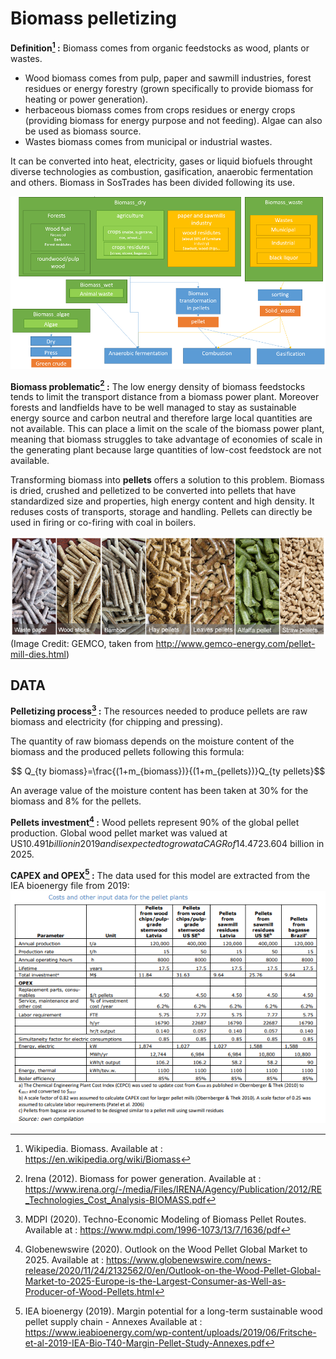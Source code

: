 # Biomass pelletizing

**Definition[^1] :**
Biomass comes from organic feedstocks as wood, plants or wastes.

- Wood biomass comes from pulp, paper and sawmill industries, forest residues or energy forestry (grown specifically to provide biomass for heating or power generation).
- herbaceous biomass comes from crops residues or energy crops (providing biomass for energy purpose and not feeding). Algae can also be used as biomass source.
- Wastes biomass comes from municipal or industrial wastes.

It can be converted into heat, electricity, gases or liquid biofuels throught diverse technologies as combustion, gasification, anaerobic fermentation and others.
Biomass in SosTrades has been divided following its use.

![](biomass.png)

**Biomass problematic[^2] :**
The low energy density of biomass feedstocks tends to limit the transport distance from a biomass power plant. Moreover forests and landfields have to be well managed to stay as sustainable energy source and carbon neutral and therefore large local quantities are not available. This can place a limit on the scale of the biomass power plant, meaning that biomass struggles to take advantage of economies of scale in the generating plant because large quantities of low-cost feedstock are not available.  

Transforming biomass into **pellets** offers a solution to this problem. Biomass is dried, crushed and pelletized to be converted into pellets that have standardized size and properties, high energy content and high density. It reduses costs of transports, storage and handling.
Pellets can directly be used in firing or co-firing with coal in boilers.

![](make-pellets-for-biomass-fuel-and-animal-feed1.jpg)
(Image Credit: GEMCO, taken from http://www.gemco-energy.com/pellet-mill-dies.html)

## DATA

**Pelletizing process[^3] :**
The resources needed to produce pellets are raw biomass and electricity (for chipping and pressing).

The quantity of raw biomass depends on the moisture content of the biomass and the produced pellets following this formula:

$$ Q_{ty biomass}=\frac{(1+m_{biomass})}{(1+m_{pellets})}Q_{ty pellets}$$

An average value of the moisture content has been taken at 30% for the biomass and 8% for the pellets.

**Pellets investment[^4] :**
Wood pellets represent 90% of the global pellet production.
Global wood pellet market was valued at US$10.491 billion in 2019 and is expected to grow at a CAGR of 14.47% over the forecast period to reach a total market size of US$23.604 billion in 2025.

**CAPEX and OPEX[^5] :**
The data used for this model are extracted from the IEA bioenergy file from 2019:
![](capex-opex.png)



[^1]: Wikipedia. Biomass. Available at : https://en.wikipedia.org/wiki/Biomass

[^2]: Irena (2012). Biomass for power generation. Available at : https://www.irena.org/-/media/Files/IRENA/Agency/Publication/2012/RE_Technologies_Cost_Analysis-BIOMASS.pdf

[^3]: MDPI (2020). Techno-Economic Modeling of Biomass Pellet Routes. Available at : https://www.mdpi.com/1996-1073/13/7/1636/pdf

[^4]: Globenewswire (2020). Outlook on the Wood Pellet Global Market to 2025. Available at : https://www.globenewswire.com/news-release/2020/11/24/2132562/0/en/Outlook-on-the-Wood-Pellet-Global-Market-to-2025-Europe-is-the-Largest-Consumer-as-Well-as-Producer-of-Wood-Pellets.html

[^5]:IEA bioenergy (2019). Margin potential for a long-term sustainable wood pellet supply chain - Annexes Available at :
https://www.ieabioenergy.com/wp-content/uploads/2019/06/Fritsche-et-al-2019-IEA-Bio-T40-Margin-Pellet-Study-Annexes.pdf